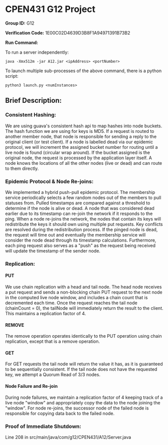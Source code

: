 # CPEN431 G12 Project #

**Group ID:** G12

**Verification Code:** 1E00C02D4639D3B8F1A94971391B73B2

**Run Command:**

To run a server independently:

```java -Xmx512m -jar A12.jar <ipAddress> <portNumber>```

To launch multiple sub-processes of the above command, there is a python script:

```python3 launch.py <numInstances>```

## Brief Description:

### Consistent Hashing:
We are using guava's consistent hash api to map hashes into node buckets. The hash function we are using for keys is MD5.
If a request is routed to another member node, that node is responsible for sending a reply to the original client
(or test client). If a node is labelled dead via our epidemic protocol, we will increment the assigned bucket number
for routing until a live node is found (circular wrap around). If the bucket assigned is the original node, the request
is processed by the application layer itself. A node knows the locations of all the other nodes (live or dead) and can route to them directly.

### Epidemic Protocol & Node Re-joins:

We implemented a hybrid push-pull epidemic protocol. The membership service periodically selects a few random nodes out of the members to pull statuses from.
Pulled timestamps are compared against a threshold to determine if the node is alive or dead. A node that was considered dead earlier due to its timestamp
can re-join the network if it responds to the ping. When a node re-joins the network, the nodes that contain its keys will redistribute the keys it should own
using multiple put requests. Key conflicts are resolved during the redistribution process.
If the pinged node is dead, the request will time out and eventually the membership service will consider the node dead through its timestamp
calculations. Furthermore, each ping request also serves as a "push" as the request being received will update the timestamp of the sender node.

### Replication:

#### PUT
We use chain replication with a head and tail node. The head node receives a put request and sends a non-blocking chain PUT
request to the next node in the computed live node window, and includes a chain count that is decremented each time.
Once the request reaches the tail node (chainCount = 0), the tailNode will immediately return the result to the client.
This maintains a replication factor of 4.

#### REMOVE
The remove operation operates identically to the PUT operation using chain replication, except that is a remove operation. 

#### GET
For GET requests the tail node will return the value it has, as it is guaranteed to be sequentially consistent.
If the tail node does not have the requested key, we attempt a Quorum Read of 3/3 nodes.

#### Node Failure and Re-join
During node failures, we maintain a replication factor of 4 keeping track of a live node "window" and appropriately copy
the data to the node joining the "window".
For node re-joins, the successor node of the failed node is responsible for copying data back to the failed node.


### Proof of Immediate Shutdown:

Line 208 in src/main/java/com/g12/CPEN431/A12/Server.java

